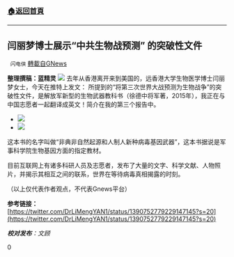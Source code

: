 ###  [:house:返回首頁](https://github.com/ourhimalayas/txt)
---

## 闫丽梦博士展示“中共生物战预测” 的突破性文件
` 闪电侠` [轉載自GNews](https://gnews.org/zh-hans/1186135/)

**整理撰稿：蓝精灵**
![]()![](https://gnews-media-offload.s3.amazonaws.com/wp-content/uploads/2021/05/07213108/E0z3vloVoAI3GgW.jpg)
去年从香港离开来到美国的，远香港大学生物医学博士闫丽梦女士，今天在推特上发文：
所提到的“将第三次世界大战预测为生物战争”的突破性文件，是解放军新型的生物武器教科书（徐德中将军著，2015年），我正在与中国志愿者一起翻译成英文！简介在我的第三个报告中。

- ![]()![](https://gnews-media-offload.s3.amazonaws.com/wp-content/uploads/2021/05/07213214/E0zwcsxWYAYv0c0.jpg)
- ![]()![](https://gnews-media-offload.s3.amazonaws.com/wp-content/uploads/2021/05/07213230/E0zwenKX0AUMCpk.jpg)


这本书的名字叫做“非典非自然起源和人制人新种病毒基因武器”，这本书据说是军事科学院生物基因方面的指定教材。

目前互联网上有诸多科研人员及志愿者，发布了大量的文字、科学文献、人物照片，并揭示其相互之间的联系，世界在等待病毒真相揭露的时刻。

（以上仅代表作者观点，不代表Gnews平台）

**参考链接：**
[https://twitter.com/DrLiMengYAN1/status/1390752779229147145?s=20](https://twitter.com/DrLiMengYAN1/status/1390752779229147145?s=20)

***校对发布**：文顾*

0
